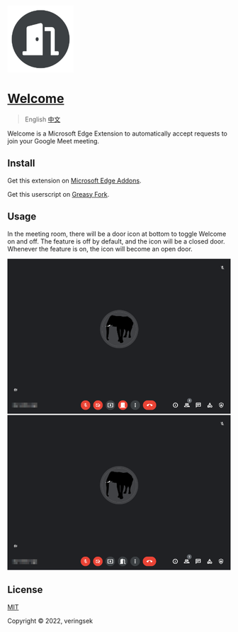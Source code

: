 <img src="imgs/icon.svg" alt="icon" width="150" />

# [Welcome](http://github.com/veringsek/google-meet-welcome)

> English [中文](README-zh.md)

Welcome is a Microsoft Edge Extension to automatically accept requests to join your Google Meet meeting.

## Install

Get this extension on [Microsoft Edge Addons](https://microsoftedge.microsoft.com/addons/detail/welcome/iajbflghnchhehjfjopjlnbiaohbmkhp).

Get this userscript on [Greasy Fork](https://greasyfork.org/en/scripts/444848-google-meet-welcome).

## Usage

In the meeting room, there will be a door icon at bottom to toggle Welcome on and off. The feature is off by default, and the icon will be a closed door. Whenever the feature is on, the icon will become an open door.

<img src="imgs/off.png" alt="off" />

<img src="imgs/on.png" alt="on" />

## License

[MIT](http://opensource.org/licenses/MIT)

Copyright © 2022, veringsek
